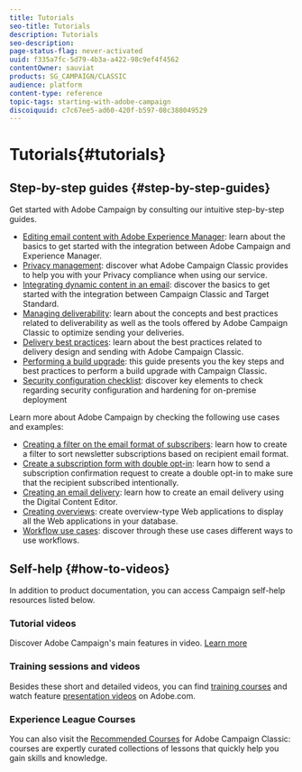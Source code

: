 ```yaml
---
title: Tutorials
seo-title: Tutorials
description: Tutorials
seo-description: 
page-status-flag: never-activated
uuid: f335a7fc-5d79-4b3a-a422-98c9ef4f4562
contentOwner: sauviat
products: SG_CAMPAIGN/CLASSIC
audience: platform
content-type: reference
topic-tags: starting-with-adobe-campaign
discoiquuid: c7c67ee5-ad60-420f-b597-08c388049529
---
```


# Tutorials{#tutorials}

## Step-by-step guides {#step-by-step-guides}

Get started with Adobe Campaign by consulting our intuitive step-by-step guides.

* [Editing email content with Adobe Experience Manager](https://helpx.adobe.com/campaign/kb/acc-aem.html): learn about the basics to get started with the integration between Adobe Campaign and Experience Manager.
* [Privacy management](https://helpx.adobe.com/campaign/kb/acc-privacy.html): discover what Adobe Campaign Classic provides to help you with your Privacy compliance when using our service.
* [Integrating dynamic content in an email](https://docs.adobe.com/content/help/en/campaign-classic/using/integrating-with-adobe-experience-cloud/adobe-target/inserting-a-dynamic-image.html): discover the basics to get started with the integration between Campaign Classic and Target Standard.
* [Managing deliverability](../../delivery/using/deliverability-key-points.md): learn about the concepts and best practices related to deliverability as well as the tools offered by Adobe Campaign Classic to optimize sending your deliveries.
* [Delivery best practices](../../delivery/using/delivery-best-practices.md): learn about the best practices related to delivery design and sending with Adobe Campaign Classic.
* [Performing a build upgrade](https://helpx.adobe.com/campaign/kb/acc-build-upgrade.html): this guide presents you the key steps and best practices to perform a build upgrade with Campaign Classic.
* [Security configuration checklist](https://helpx.adobe.com/campaign/kb/acc-security.html): discover key elements to check regarding security configuration and hardening for on-premise deployment

Learn more about Adobe Campaign by checking the following use cases and examples:

* [Creating a filter on the email format of subscribers](../../platform/using/use-case.md#creating-a-filter-on-the-email-format-of-subscribers): learn how to create a filter to sort newsletter subscriptions based on recipient email format.
* [Create a subscription form with double opt-in](../../web/using/use-cases--web-forms.md#create-a-subscription--form-with-double-opt-in): learn how to send a subscription confirmation request to create a double opt-in to make sure that the recipient subscribed intentionally.
* [Creating an email delivery](../../web/using/use-case--creating-an-email-delivery.md): learn how to create an email delivery using the Digital Content Editor.
* [Creating overviews](../../web/using/use-cases--creating-overviews.md): create overview-type Web applications to display all the Web applications in your database.
* [Workflow use cases](../../workflow/using/about-workflow-use-cases.md): discover through these use cases different ways to use workflows.

## Self-help {#how-to-videos}

In addition to product documentation, you can access Campaign self-help resources listed below.

### Tutorial videos

Discover Adobe Campaign's main features in video. [Learn more](https://docs.adobe.com/content/help/en/campaign-classic-learn/tutorials/overview.html)

### Training sessions and videos

Besides these short and detailed videos, you can find [training courses](https://learning.adobe.com/catalog.html) and watch feature [presentation videos](https://www.adobe.com/training/video.html) on Adobe.com.

### Experience League Courses

You can also visit the [Recommended Courses](https://experienceleague.adobe.com/?lang=en#dashboard/learning) for Adobe Campaign Classic: courses are expertly curated collections of lessons that quickly help you gain skills and knowledge.
